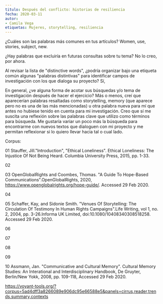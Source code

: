 ```yaml
---
titulo: Después del conflicto: historias de resiliencia
fecha: 2020-03-11
autor:
- Camila Vega 
etiquetas: Mujeres, storytelling, resiliencia
---
```


¿Cuáles son las palabras más comunes en tus artículos?
Women, use, stories, subject, new.

¿Hay palabras que excluiría en futuras consultas sobre tu tema?
No lo creo, por ahora.

Al revisar la lista de "distinctive words", ¿podría organizar bajo una etiqueta común algunas "palabras distintivas" para identificar campos de investigación con los que dialoga su proyecto?
Sí,

En general, ¿ve alguna forma de acotar sus búsquedas y/o tema de investigación después de hacer el ejercicio?
Más o menos, creí que aparecerían palabras resaltadas como storytelling, memory (que aparece pero no es una de las más mencionadas) u otra palabra nueva para mí que antes no hubiese tenido en cuenta para mi investigación. Creo que sí me suscita una reflexión sobre las palabras clave que utilizo como términos para búsqueda. Me gustaría variar un poco más la búsqueda para encontrarme con nuevos textos que dialoguen con mi proyecto y me permitan reflexionar si lo quiero llevar hacia tal o cual lado.


Corpus:

01 Stauffer, Jill."Introduction", "Ethical Loneliness". Ethical Loneliness: The Injustice Of Not Being Heard. Columbia University Press, 2015, pp. 1-33.

02

03 OpenGlobalRights and Coombes, Thomas. "A Guide To Hope-Based Communications".OpenGlobalRights, 2020, https://www.openglobalrights.org/hope-guide/. Accessed 29 Feb 2020.

04 

05 Schaffer, Kay, and Sidonie Smith. "Venues Of Storytelling: The Circulation Of Testimony In Human Rights Campaigns".Life Writing, vol 1, no. 2, 2004, pp. 3-26.Informa UK Limited, doi:10.1080/10408340308518258. Accessed 29 Feb 2020.

06

07

08

09

10 Assmann, Jan. "Communicative and Cultural Memory". Cultural Memory Studies: An Interational and Interdisciplinary Handbook, De Gruyter, Berlin/New Yokk, 2008, pp. 109-118, Accessed 29 Feb 2020.

https://voyant-tools.org/?corpus=5ad4dff3a8266089e906dc95e66588e5&panels=cirrus,reader,trends,summary,contexts
